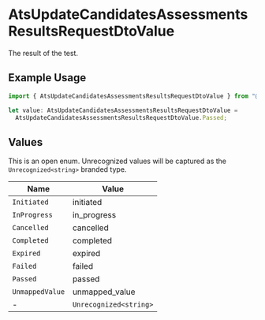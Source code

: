 # AtsUpdateCandidatesAssessmentsResultsRequestDtoValue

The result of the test.

## Example Usage

```typescript
import { AtsUpdateCandidatesAssessmentsResultsRequestDtoValue } from "@stackone/stackone-client-ts/sdk/models/shared";

let value: AtsUpdateCandidatesAssessmentsResultsRequestDtoValue =
  AtsUpdateCandidatesAssessmentsResultsRequestDtoValue.Passed;
```

## Values

This is an open enum. Unrecognized values will be captured as the `Unrecognized<string>` branded type.

| Name                   | Value                  |
| ---------------------- | ---------------------- |
| `Initiated`            | initiated              |
| `InProgress`           | in_progress            |
| `Cancelled`            | cancelled              |
| `Completed`            | completed              |
| `Expired`              | expired                |
| `Failed`               | failed                 |
| `Passed`               | passed                 |
| `UnmappedValue`        | unmapped_value         |
| -                      | `Unrecognized<string>` |